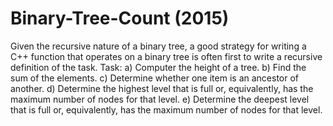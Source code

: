 # Binary-Tree-Count (2015)
Given the recursive nature of a binary tree, a good strategy for writing a C++ function that operates on a binary tree is often first to write a recursive definition of the task. 
Task:
a) Computer the height of a tree. 
b) Find the sum of the elements.
c) Determine whether one item is an ancestor of another.
d) Determine the highest level that is full or, equivalently, has the maximum number of nodes for that level. 
e) Determine the deepest level that is full or, equivalently, has the maximum number of nodes for that level. 
